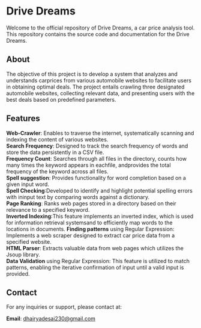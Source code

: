 # Drive Dreams
Welcome to the official repository of Drive Dreams, a car price analysis tool. This repository contains the source code and documentation for the Drive Dreams.

## About 

The objective of this project is to develop a system that analyzes and understands carprices from various automobile websites to facilitate users in obtaining optimal deals. The project entails crawling three designated automobile websites, collecting relevant data, and presenting users with the best deals based on predefined parameters.

## Features 
**Web-Crawler**: Enables to traverse the internet, systematically scanning and indexing the content of various websites.    
**Search Frequency**: Designed to track the search frequency of words and store the data persistently in a CSV file.  
**Frequency Count**: Searches through all files in the directory, counts how many times the keyword appears in eachfile, andprovides the total frequency of the keyword across all files.  
**Spell suggestion**: Provides functionality for word completion based on a given input word.    
**Spell Checking**:Developed to identify and highlight potential spelling errors with ininput text by comparing words against a dictionary.  
**Page Ranking**: Ranks web pages stored in a directory based on their relevance to a specified keyword.  
**Inverted Indexing**:This feature implements an inverted index, which is used for information retrieval systemsand  to efficiently map words to the locations in documents.
**Finding patterns** using Regular Expression: Implements a web scraper designed to extract car price data from a specified website.  
**HTML Parser**: Extracts valuable data from web pages which utilizes the Jsoup library.  
**Data Validation** using Regular Expression: This feature is utilized to match patterns, enabling the iterative confirmation of input until a valid input is provided.  

## Contact 

For any inquiries or support, please contact at:

**Email**: dhairyadesai230@gmail.com
